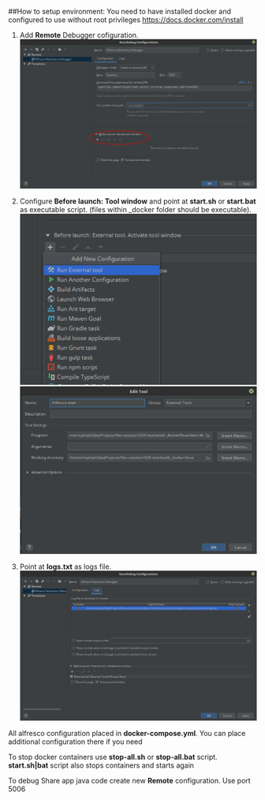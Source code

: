 ##How to setup environment:
You need to have installed docker and configured to use without root privileges https://docs.docker.com/install

1. Add **Remote** Debugger cofiguration.
![](readme_resources/1-configuration.png)

1. Configure **Before launch: Tool window** and point at **start.sh** or **start.bat** as executable script.
(files within _docker folder should be executable).
![](readme_resources/4-configuration.png)
![](readme_resources/2-configuration.png)

1. Point at **logs.txt** as logs file.
![](readme_resources/3-configuration.png)

All alfresco configuration placed in **docker-compose.yml**. You can place additional configuration there if you need

To stop docker containers use **stop-all.sh** or **stop-all.bat** script.
**start.sh|bat** script also stops containers and starts again

To debug Share app java code create new **Remote** configuration. Use port 5006